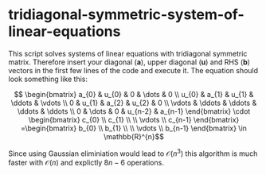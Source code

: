 # tridiagonal-symmetric-system-of-linear-equations

This script solves systems of linear equations with tridiagonal symmetric matrix. Therefore insert your diagonal (__a__), upper diagonal (__u__) and RHS (__b__) vectors in the first few lines of the code and execute it.
The equation should look something like this:

$$ \begin{bmatrix}
    a_{0} & u_{0} & 0 &  \dots & 0 \\
    u_{0} & a_{1} & u_{1} & \ddots & \vdots  \\
    0     & u_{1} & a_{2} & u_{2}  & 0 \\
    \vdots & \ddots & \ddots & \ddots & \ddots \\
    0 & \dots & 0  & u_{n-2}  & a_{n-1}
   \end{bmatrix}
   \cdot
   \begin{bmatrix}
    c_{0} \\
    c_{1}  \\
    \\
    \vdots \\
    c_{n-1}
  \end{bmatrix}
  =\begin{bmatrix}
    b_{0} \\
    b_{1}  \\
    \\
    \vdots \\
    b_{n-1}
  \end{bmatrix} \in \mathbb{R}^{n}$$
  
Since using Gaussian eliminiation would lead to $\mathcal{O}(n^3)$ this algorithm is much faster with $\mathcal{O}(n)$ and explictly $8n-6$  operations.
